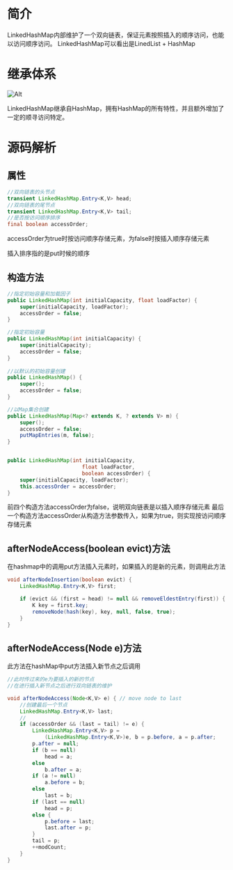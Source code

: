 # 简介
LinkedHashMap内部维护了一个双向链表，保证元素按照插入的顺序访问，也能以访问顺序访问。
LinkedHashMap可以看出是LinedList + HashMap

# 继承体系
![Alt](https://gitee.com/alan-tang-tt/yuan/raw/master/%E6%AD%BB%E7%A3%95%20java%E9%9B%86%E5%90%88%E7%B3%BB%E5%88%97/resource/LinkedHashMap.png)

LinkedHashMap继承自HashMap，拥有HashMap的所有特性，并且额外增加了一定的顺寻访问特定。

# 源码解析
## 属性

```java
//双向链表的头节点
transient LinkedHashMap.Entry<K,V> head;
//双向链表的尾节点
transient LinkedHashMap.Entry<K,V> tail;
//是否按访问顺序排序
final boolean accessOrder;
```
accessOrder为true时按访问顺序存储元素，为false时按插入顺序存储元素

插入排序指的是put时候的顺序


## 构造方法
```java
//指定初始容量和加载因子
public LinkedHashMap(int initialCapacity, float loadFactor) {
    super(initialCapacity, loadFactor);
    accessOrder = false;
}

//指定初始容量
public LinkedHashMap(int initialCapacity) {
    super(initialCapacity);
    accessOrder = false;
}
   
//以默认的初始容量创建
public LinkedHashMap() {
    super();
    accessOrder = false;
}

//以Map集合创建
public LinkedHashMap(Map<? extends K, ? extends V> m) {
    super();
    accessOrder = false;
    putMapEntries(m, false);
}


public LinkedHashMap(int initialCapacity,
                        float loadFactor,
                        boolean accessOrder) {
    super(initialCapacity, loadFactor);
    this.accessOrder = accessOrder;
}

```
前四个构造方法accessOrder为false，说明双向链表是以插入顺序存储元素
最后一个构造方法accessOrder从构造方法参数传入，如果为true，则实现按访问顺序存储元素


## afterNodeAccess(boolean evict)方法
在hashmap中的调用put方法插入元素时，如果插入的是新的元素，则调用此方法
```java
void afterNodeInsertion(boolean evict) { 
    LinkedHashMap.Entry<K,V> first;

    if (evict && (first = head) != null && removeEldestEntry(first)) {
        K key = first.key;
        removeNode(hash(key), key, null, false, true);
    }
}
```

## afterNodeAccess(Node e)方法
此方法在hashMap中put方法插入新节点之后调用

```java
//此时传过来的e为要插入的新的节点
//在进行插入新节点之后进行双向链表的维护

void afterNodeAccess(Node<K,V> e) { // move node to last
    //创建最后一个节点
    LinkedHashMap.Entry<K,V> last;
    //
    if (accessOrder && (last = tail) != e) {
        LinkedHashMap.Entry<K,V> p =
            (LinkedHashMap.Entry<K,V>)e, b = p.before, a = p.after;
        p.after = null;
        if (b == null)
            head = a;
        else
            b.after = a;
        if (a != null)
            a.before = b;
        else
            last = b;
        if (last == null)
            head = p;
        else {
            p.before = last;
            last.after = p;
        }
        tail = p;
        ++modCount;
    }
}
```

